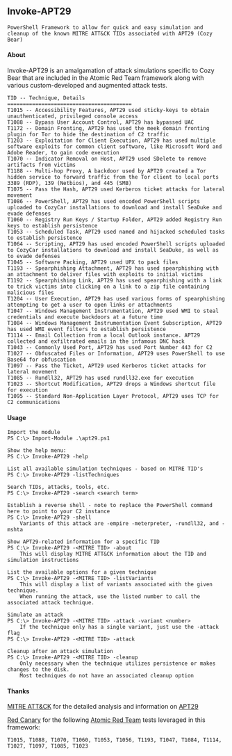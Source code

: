 ## Invoke-APT29

    PowerShell Framework to allow for quick and easy simulation and cleanup of the known MITRE ATT&CK TIDs associated with APT29 (Cozy Bear)

#### About

Invoke-APT29 is an amalgamation of attack simulations specific to Cozy Bear that are included in the Atomic Red Team framework along with various custom-developed and augmented attack tests.

    TID -- Technique, Details
    ========================================
    T1015 -- Accessibility Features, APT29 used sticky-keys to obtain unauthenticated, privileged console access
    T1088 -- Bypass User Account Control, APT29 has bypassed UAC
    T1172 -- Domain Fronting, APT29 has used the meek domain fronting plugin for Tor to hide the destination of C2 traffic
    T1203 -- Exploitation for Client Execution, APT29 has used multiple software exploits for common client software, like Microsoft Word and Adobe Reader, to gain code execution
    T1070 -- Indicator Removal on Host, APT29 used SDelete to remove artifacts from victims
    T1188 -- Multi-hop Proxy, A backdoor used by APT29 created a Tor hidden service to forward traffic from the Tor client to local ports 3389 (RDP), 139 (Netbios), and 445 (SMB)
    T1075 -- Pass the Hash, APT29 used Kerberos ticket attacks for lateral movement
    T1086 -- PowerShell, APT29 has used encoded PowerShell scripts uploaded to CozyCar installations to download and install SeaDuke and evade defenses
    T1060 -- Registry Run Keys / Startup Folder, APT29 added Registry Run keys to establish persistence
    T1053 -- Scheduled Task, APT29 used named and hijacked scheduled tasks to establish persistence
    T1064 -- Scripting, APT29 has used encoded PowerShell scripts uploaded to CozyCar installations to download and install SeaDuke, as well as to evade defenses
    T1045 -- Software Packing, APT29 used UPX to pack files
    T1193 -- Spearphishing Attachment, APT29 has used spearphishing with an attachment to deliver files with exploits to initial victims
    T1192 -- Spearphishing Link, APT29 has used spearphishing with a link to trick victims into clicking on a link to a zip file containing malicious files
    T1204 -- User Execution, APT29 has used various forms of spearphishing attempting to get a user to open links or attachments
    T1047 -- Windows Management Instrumentation, APT29 used WMI to steal credentials and execute backdoors at a future time
    T1084 -- Windows Management Instrumentation Event Subscription, APT29 has used WMI event filters to establish persistence
    T1114 -- Email Collection from a local Outlook instance. APT29 collected and exfiltrated emails in the infamous DNC hack
    T1043 -- Commonly Used Port, APT29 has used Port Number 443 for C2
    T1027 -- Obfuscated Files or Information, APT29 uses PowerShell to use Base64 for obfuscation
    T1097 -- Pass the Ticket, APT29 used Kerberos ticket attacks for lateral movement
    T1085 -- Rundll32, APT29 has used rundll32.exe for execution
    T1023 -- Shortcut Modification, APT29 drops a Windows shortcut file for execution
    T1095 -- Standard Non-Application Layer Protocol, APT29 uses TCP for C2 communications

#### Usage

    Import the module
    PS C:\> Import-Module .\apt29.ps1

    Show the help menu:
    PS C:\> Invoke-APT29 -help

    List all available simulation techniques - based on MITRE TID's
    PS C:\> Invoke-APT29 -listTechniques

    Search TIDs, attacks, tools, etc.
    PS C:\> Invoke-APT29 -search <search term>
    
    Establish a reverse shell - note to replace the PowerShell command here to point to your C2 instance
    PS C:\> Invoke-APT29 -shell
        Variants of this attack are -empire -meterpreter, -rundll32, and -mshta

    Show APT29-related information for a specific TID
    PS C:\> Invoke-APT29 -<MITRE TID> -about
        This will display MITRE ATT&CK information about the TID and simulation instructions
    
    List the available options for a given technique
    PS C:\> Invoke-APT29 -<MITRE TID> -listVariants
        This will display a list of variants associated with the given technique.
        When running the attack, use the listed number to call the associated attack technique.

    Simulate an attack
    PS C:\> Invoke-APT29 -<MITRE TID> -attack -variant <number>
        If the technique only has a single variant, just use the -attack flag
    PS C:\> Invoke-APT29 -<MITRE TID> -attack

    Cleanup after an attack simulation
    PS C:\> Invoke-APT29 -<MITRE TID> -cleanup
        Only necessary when the technique utilizes persistence or makes changes to the disk.
        Most techniques do not have an associated cleanup option

#### Thanks

[MITRE ATT&CK](https://attack.mitre.org/) for the detailed analysis and information on [APT29](https://attack.mitre.org/groups/G0016/)

[Red Canary](https://redcanary.com/) for the following [Atomic Red Team](https://atomicredteam.io/) tests leveraged in this framework:

    T1015, T1088, T1070, T1060, T1053, T1056, T1193, T1047, T1084, T1114, T1027, T1097, T1085, T1023

